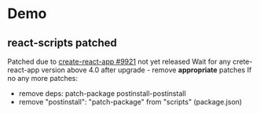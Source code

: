 # Demo

## react-scripts patched

Patched due to [create-react-app #9921](https://github.com/facebook/create-react-app/pull/9921) not yet released
Wait for any crete-react-app version above 4.0
after upgrade - remove **appropriate** patches
If no any more patches:
* remove deps: patch-package postinstall-postinstall  
* remove "postinstall": "patch-package" from "scripts" (package.json)

